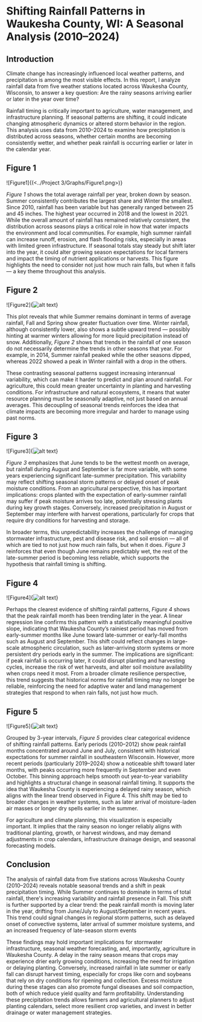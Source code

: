 # Shifting Rainfall Patterns in Waukesha County, WI: A Seasonal Analysis (2010–2024)

## Introduction

Climate change has increasingly influenced local weather patterns, and precipitation is among the most visible effects. In this report, I analyze rainfall data from five weather stations located across Waukesha County, Wisconsin, to answer a key question: Are the rainy seasons arriving earlier or later in the year over time?

Rainfall timing is critically important to agriculture, water management, and infrastructure planning. If seasonal patterns are shifting, it could indicate changing atmospheric dynamics or altered storm behavior in the region. This analysis uses data from 2010–2024 to examine how precipitation is distributed across seasons, whether certain months are becoming consistently wetter, and whether peak rainfall is occurring earlier or later in the calendar year.

 
## Figure 1

![Figure1]{(<../Project 3/Graphs/Figure1.png>)}

*Figure 1* shows the total average rainfall per year, broken down by season. Summer consistently contributes the largest share and Winter the smallest. Since 2010, rainfall has been variable but has generally ranged between 25 and 45 inches. The highest year occurred in 2018 and the lowest in 2021. While the overall amount of rainfall has remained relatively consistent, the distribution across seasons plays a critical role in how that water impacts the environment and local communities. For example, high summer rainfall can increase runoff, erosion, and flash flooding risks, especially in areas with limited green infrastructure. If seasonal totals stay steady but shift later into the year, it could alter growing season expectations for local farmers and impact the timing of nutrient applications or harvests. This figure highlights the need to consider not just how much rain falls, but when it falls — a key theme throughout this analysis.
 
## Figure 2

![Figure2]{![alt text](<../Project 3/Graphs/Figure2.png>)}

This plot reveals that while Summer remains dominant in terms of average rainfall, Fall and Spring show greater fluctuation over time. Winter rainfall, although consistently lower, also shows a subtle upward trend — possibly hinting at warmer winters allowing for more liquid precipitation instead of snow. Additionally, *Figure 2* shows that trends in the rainfall of one season do not necessarily determine the trends in other seasons that year. For example, in 2014, Summer rainfall peaked while the other seasons dipped, whereas 2022 showed a peak in Winter rainfall with a drop in the others.

These contrasting seasonal patterns suggest increasing interannual variability, which can make it harder to predict and plan around rainfall. For agriculture, this could mean greater uncertainty in planting and harvesting conditions. For infrastructure and natural ecosystems, it means that water resource planning must be seasonally adaptive, not just based on annual averages. This decoupling of seasonal trends reinforces the idea that climate impacts are becoming more irregular and harder to manage using past norms.
 
## Figure 3

![Figure3]{![alt text](<../Project 3/Graphs/Figure3.png>)}

*Figure 3* emphasizes that June tends to be the wettest month on average, but rainfall during August and September is far more variable, with some years experiencing significant late-summer precipitation. This variability may reflect shifting seasonal storm patterns or delayed onset of peak moisture conditions. From an agricultural perspective, this has important implications: crops planted with the expectation of early-summer rainfall may suffer if peak moisture arrives too late, potentially stressing plants during key growth stages. Conversely, increased precipitation in August or September may interfere with harvest operations, particularly for crops that require dry conditions for harvesting and storage.

In broader terms, this unpredictability increases the challenge of managing stormwater infrastructure, pest and disease risk, and soil erosion — all of which are tied to not just how much rain falls, but when it does. *Figure 3* reinforces that even though June remains predictably wet, the rest of the late-summer period is becoming less reliable, which supports the hypothesis that rainfall timing is shifting.

## Figure 4

![Figure4]{![alt text](<../Project 3/Graphs/Figure4.png>)}

Perhaps the clearest evidence of shifting rainfall patterns, *Figure 4* shows that the peak rainfall month has been trending later in the year. A linear regression line confirms this pattern with a statistically meaningful positive slope, indicating that Waukesha County’s rainiest period has moved from early-summer months like June toward late-summer or early-fall months such as August and September. This shift could reflect changes in large-scale atmospheric circulation, such as later-arriving storm systems or more persistent dry periods early in the summer. The implications are significant: if peak rainfall is occurring later, it could disrupt planting and harvesting cycles, increase the risk of wet harvests, and alter soil moisture availability when crops need it most. From a broader climate resilience perspective, this trend suggests that historical norms for rainfall timing may no longer be reliable, reinforcing the need for adaptive water and land management strategies that respond to when rain falls, not just how much.

## Figure 5

![Figure5]{![alt text](<../Project 3/Graphs/Figure5.png>)}

Grouped by 3-year intervals, *Figure 5* provides clear categorical evidence of shifting rainfall patterns. Early periods (2010–2012) show peak rainfall months concentrated around June and July, consistent with historical expectations for summer rainfall in southeastern Wisconsin. However, more recent periods (particularly 2019–2024) show a noticeable shift toward later months, with peaks occurring more frequently in September and even October. This binning approach helps smooth out year-to-year variability and highlights a structural change in seasonal rainfall timing. It supports the idea that Waukesha County is experiencing a delayed rainy season, which aligns with the linear trend observed in Figure 4. This shift may be tied to broader changes in weather systems, such as later arrival of moisture-laden air masses or longer dry spells earlier in the summer.

For agriculture and climate planning, this visualization is especially important. It implies that the rainy season no longer reliably aligns with traditional planting, growth, or harvest windows, and may demand adjustments in crop calendars, infrastructure drainage design, and seasonal forecasting models.

## Conclusion

The analysis of rainfall data from five stations across Waukesha County (2010–2024) reveals notable seasonal trends and a shift in peak precipitation timing. While Summer continues to dominate in terms of total rainfall, there's increasing variability and rainfall presence in Fall. This shift is further supported by a clear trend: the peak rainfall month is moving later in the year, drifting from June/July to August/September in recent years. This trend could signal changes in regional storm patterns, such as delayed onset of convective systems, later arrival of summer moisture systems, and an increased frequency of late-season storm events

These findings may hold important implications for stormwater infrastructure, seasonal weather forecasting, and, importantly, agriculture in Waukesha County. A delay in the rainy season means that crops may experience drier early growing conditions, increasing the need for irrigation or delaying planting. Conversely, increased rainfall in late summer or early fall can disrupt harvest timing, especially for crops like corn and soybeans that rely on dry conditions for ripening and collection. Excess moisture during these stages can also promote fungal diseases and soil compaction, both of which reduce yield quality and farm profitability. Understanding these precipitation trends allows farmers and agricultural planners to adjust planting calendars, select more resilient crop varieties, and invest in better drainage or water management strategies.
